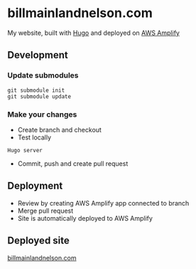 # billmainlandnelson.com
My website, built with [Hugo](https://github.com/gohugoio/hugo) and deployed on [AWS Amplify](https://aws-amplify.github.io/)

## Development

### Update submodules

```bash:
git submodule init
git submodule update
```

### Make your changes
* Create branch and checkout
* Test locally 

```bash:
Hugo server
```

* Commit, push and create pull request

## Deployment

* Review by creating AWS Amplify app connected to branch 
* Merge pull request
* Site is automatically deployed to AWS Amplify

## Deployed site

[billmainlandnelson.com](https://billmainlandnelson.com/)
